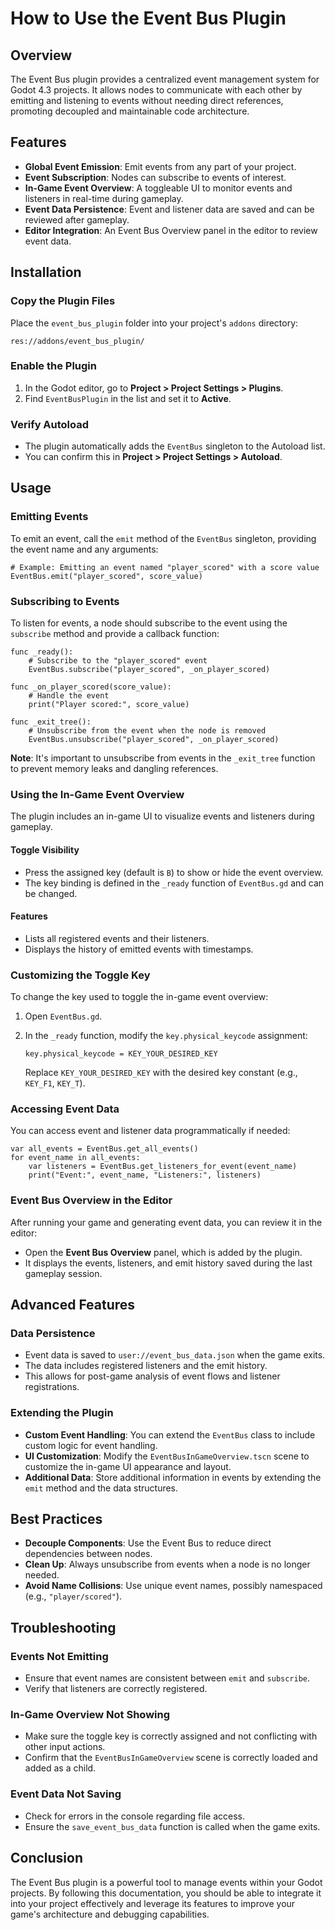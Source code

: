 # How to Use the Event Bus Plugin

## Overview

The Event Bus plugin provides a centralized event management system for Godot 4.3 projects. It allows nodes to communicate with each other by emitting and listening to events without needing direct references, promoting decoupled and maintainable code architecture.

## Features

- **Global Event Emission**: Emit events from any part of your project.
- **Event Subscription**: Nodes can subscribe to events of interest.
- **In-Game Event Overview**: A toggleable UI to monitor events and listeners in real-time during gameplay.
- **Event Data Persistence**: Event and listener data are saved and can be reviewed after gameplay.
- **Editor Integration**: An Event Bus Overview panel in the editor to review event data.

## Installation

### Copy the Plugin Files

Place the `event_bus_plugin` folder into your project's `addons` directory:

```
res://addons/event_bus_plugin/
```

### Enable the Plugin

1. In the Godot editor, go to **Project > Project Settings > Plugins**.
2. Find `EventBusPlugin` in the list and set it to **Active**.

### Verify Autoload

- The plugin automatically adds the `EventBus` singleton to the Autoload list.
- You can confirm this in **Project > Project Settings > Autoload**.

## Usage

### Emitting Events

To emit an event, call the `emit` method of the `EventBus` singleton, providing the event name and any arguments:

```gdscript
# Example: Emitting an event named "player_scored" with a score value
EventBus.emit("player_scored", score_value)
```

### Subscribing to Events

To listen for events, a node should subscribe to the event using the `subscribe` method and provide a callback function:

```gdscript
func _ready():
    # Subscribe to the "player_scored" event
    EventBus.subscribe("player_scored", _on_player_scored)

func _on_player_scored(score_value):
    # Handle the event
    print("Player scored:", score_value)

func _exit_tree():
    # Unsubscribe from the event when the node is removed
    EventBus.unsubscribe("player_scored", _on_player_scored)
```

**Note**: It's important to unsubscribe from events in the `_exit_tree` function to prevent memory leaks and dangling references.

### Using the In-Game Event Overview

The plugin includes an in-game UI to visualize events and listeners during gameplay.

#### Toggle Visibility

- Press the assigned key (default is `B`) to show or hide the event overview.
- The key binding is defined in the `_ready` function of `EventBus.gd` and can be changed.

#### Features

- Lists all registered events and their listeners.
- Displays the history of emitted events with timestamps.

### Customizing the Toggle Key

To change the key used to toggle the in-game event overview:

1. Open `EventBus.gd`.
2. In the `_ready` function, modify the `key.physical_keycode` assignment:

   ```gdscript
   key.physical_keycode = KEY_YOUR_DESIRED_KEY
   ```

   Replace `KEY_YOUR_DESIRED_KEY` with the desired key constant (e.g., `KEY_F1`, `KEY_T`).

### Accessing Event Data

You can access event and listener data programmatically if needed:

```gdscript
var all_events = EventBus.get_all_events()
for event_name in all_events:
    var listeners = EventBus.get_listeners_for_event(event_name)
    print("Event:", event_name, "Listeners:", listeners)
```

### Event Bus Overview in the Editor

After running your game and generating event data, you can review it in the editor:

- Open the **Event Bus Overview** panel, which is added by the plugin.
- It displays the events, listeners, and emit history saved during the last gameplay session.

## Advanced Features

### Data Persistence

- Event data is saved to `user://event_bus_data.json` when the game exits.
- The data includes registered listeners and the emit history.
- This allows for post-game analysis of event flows and listener registrations.

### Extending the Plugin

- **Custom Event Handling**: You can extend the `EventBus` class to include custom logic for event handling.
- **UI Customization**: Modify the `EventBusInGameOverview.tscn` scene to customize the in-game UI appearance and layout.
- **Additional Data**: Store additional information in events by extending the `emit` method and the data structures.

## Best Practices

- **Decouple Components**: Use the Event Bus to reduce direct dependencies between nodes.
- **Clean Up**: Always unsubscribe from events when a node is no longer needed.
- **Avoid Name Collisions**: Use unique event names, possibly namespaced (e.g., `"player/scored"`).

## Troubleshooting

### Events Not Emitting

- Ensure that event names are consistent between `emit` and `subscribe`.
- Verify that listeners are correctly registered.

### In-Game Overview Not Showing

- Make sure the toggle key is correctly assigned and not conflicting with other input actions.
- Confirm that the `EventBusInGameOverview` scene is correctly loaded and added as a child.

### Event Data Not Saving

- Check for errors in the console regarding file access.
- Ensure the `save_event_bus_data` function is called when the game exits.

## Conclusion

The Event Bus plugin is a powerful tool to manage events within your Godot projects. By following this documentation, you should be able to integrate it into your project effectively and leverage its features to improve your game's architecture and debugging capabilities.
